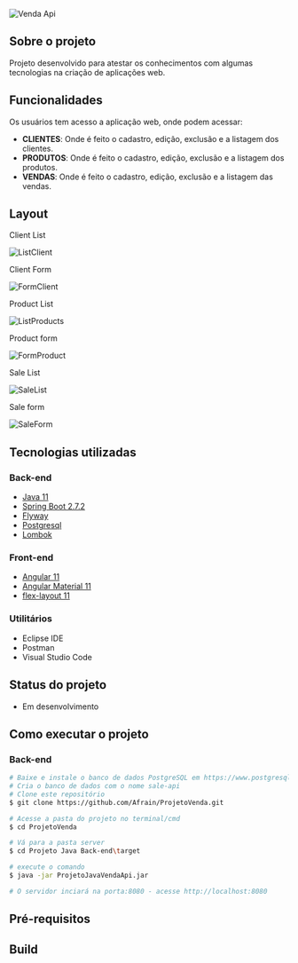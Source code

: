 
![Venda Api](https://user-images.githubusercontent.com/9250787/186289306-72ce9c50-bbeb-4084-842d-da90514f91fa.png)

## Sobre o projeto
Projeto desenvolvido para atestar os conhecimentos com algumas tecnologias na criação de aplicações web.

## Funcionalidades

Os usuários tem acesso a aplicação web, onde podem acessar:
* <b>CLIENTES</b>: Onde é feito o cadastro, edição, exclusão e a listagem dos clientes.
* <b>PRODUTOS</b>: Onde é feito o cadastro, edição, exclusão e a listagem dos produtos.
* <b>VENDAS</b>: Onde é feito o cadastro, edição, exclusão e a listagem das vendas.  

## Layout

Client List

![ListClient](https://user-images.githubusercontent.com/9250787/186418793-174d9a40-0feb-4052-a86b-197e1cb9e45c.PNG)

Client Form

![FormClient](https://user-images.githubusercontent.com/9250787/186419490-c51b6ff8-7a45-4288-9b6c-4155ffacfde7.PNG)

Product List

![ListProducts](https://user-images.githubusercontent.com/9250787/186419946-19cdcf67-06eb-46fe-b01e-b937021b00e2.PNG)

Product form

![FormProduct](https://user-images.githubusercontent.com/9250787/186420155-9a3a6a4e-e075-4793-af3d-10be9bf882dc.PNG)

Sale List

![SaleList](https://user-images.githubusercontent.com/9250787/186425361-fa8abc7a-e14d-49a5-84df-9ea2cdcaa79f.PNG)

Sale form

![SaleForm](https://user-images.githubusercontent.com/9250787/186425396-8d3b892e-9500-47fd-916b-eb142fd5e3d1.PNG)

## Tecnologias utilizadas

### Back-end
* [Java 11](https://www.java.com/pt-BR/)
* [Spring Boot 2.7.2](https://spring.io/projects/spring-boot/)
* [Flyway](https://flywaydb.org/)
* [Postgresql](https://www.postgresql.org/)
* [Lombok](https://projectlombok.org/)

### Front-end
* [Angular 11](https://angular.io/)
* [Angular Material 11](https://material.angular.io/)
* [flex-layout 11](https://tburleson-layouts-demos.firebaseapp.com/#/docs/)

### Utilitários

* Eclipse IDE
* Postman
* Visual Studio Code

## Status do projeto
* Em desenvolvimento

## Como executar o projeto

### Back-end
```bash
# Baixe e instale o banco de dados PostgreSQL em https://www.postgresql.org/download/
# Cria o banco de dados com o nome sale-api
# Clone este repositório
$ git clone https://github.com/Afrain/ProjetoVenda.git

# Acesse a pasta do projeto no terminal/cmd
$ cd ProjetoVenda

# Vá para a pasta server
$ cd Projeto Java Back-end\target

# execute o comando
$ java -jar ProjetoJavaVendaApi.jar

# O servidor inciará na porta:8080 - acesse http://localhost:8080
```

## Pré-requisitos

## Build

